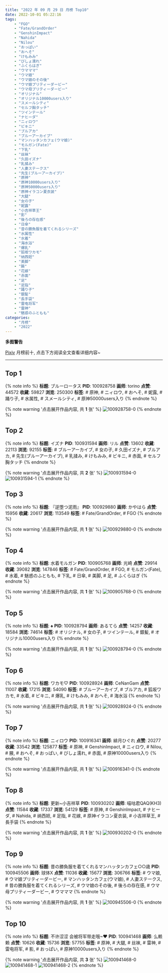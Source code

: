 ```yaml
---
title: "2022 年 09 月 29 日 月榜 Top10"
date: 2022-10-01 05:22:16
tags:
    - "FGO"
    - "Fate/GrandOrder"
    - "GenshinImpact"
    - "Nahida"
    - "Nilou"
    - "おっぱい"
    - "おへそ"
    - "けもみみ"
    - "びしょ濡れ"
    - "ふくらはぎ"
    - "ウマママ"
    - "ウマ娘"
    - "ウマ娘のその後"
    - "ウマ娘プリティーダービー"
    - "ウマ母プリティーダービー"
    - "オリジナル"
    - "オリジナル10000users入り"
    - "スメールシティ"
    - "セルフ胸タッチ"
    - "ツインテール"
    - "ナヒーダ"
    - "ニィロウ"
    - "ビキニ"
    - "ブルアカ"
    - "ブルーアーカイブ"
    - "マンハッタンカフェ(ウマ娘)"
    - "モルガン(Fate)"
    - "下乳"
    - "丝袜"
    - "久田イズナ"
    - "乳揉み"
    - "人妻ステークス"
    - "先生(ブルーアーカイブ)"
    - "原神"
    - "原神10000users入り"
    - "原神50000users入り"
    - "原神イラコン夏衣装"
    - "大腿"
    - "女の子"
    - "妮露"
    - "小吉祥草王"
    - "影"
    - "後ろの存在感"
    - "日傘"
    - "昔の勝負服を着てくれるシリーズ"
    - "水属性"
    - "水着"
    - "海水浴"
    - "爆乳"
    - "狐坂ワカモ"
    - "纳西妲"
    - "美脚"
    - "腋"
    - "花嫁"
    - "赤面"
    - "足"
    - "足指"
    - "踊り子"
    - "銀髪"
    - "長手袋"
    - "雷电将军"
    - "雷神"
    - "魅惑のふともも"
categories:
    - "月榜"
    - "2022"
---
```


<i class="fa fa-triangle-exclamation"></i>**多图警告**<i class="fa fa-triangle-exclamation"></i>

[Pixiv](https://www.pixiv.net/) 月榜前十, 点击下方阅读全文查看详细内容~

<!-- more -->

---

## Top 1

{% note info %}
**标题**: ブルーロータス
**PID**: 100928758 **画师**: torino
**点赞**: 44572 **收藏**: 59827 **浏览**: 250300
**标签**: # 原神, # ニィロウ, # おへそ, # 妮露, # 踊り子, # 水属性, # スメールシティ, # 原神50000users入り
{% endnote %}

{% note warning '点击展开作品内容, 共 **1** 张' %}
![100928758-0](https://i.pixiv.re/img-original/img/2022/09/02/00/00/42/100928758_p0.jpg)
{% endnote %}

## Top 2

{% note info %}
**标题**: イズナ
**PID**: 100931594 **画师**: リル
**点赞**: 13602 **收藏**: 22113 **浏览**: 92155
**标签**: # ブルーアーカイブ, # 女の子, # 久田イズナ, # ブルアカ, # 先生(ブルーアーカイブ), # 乳揉み, # けもみみ, # ビキニ, # 赤面, # セルフ胸タッチ
{% endnote %}

{% note warning '点击展开作品内容, 共 **2** 张' %}
![100931594-0](https://i.pixiv.re/img-original/img/2022/09/02/02/01/28/100931594_p0.png)
![100931594-1](https://i.pixiv.re/img-original/img/2022/09/02/02/01/28/100931594_p1.png)
{% endnote %}

## Top 3

{% note info %}
**标题**: 『逆堕つ泥雨』
**PID**: 100929880 **画师**: かやはら
**点赞**: 15956 **收藏**: 20617 **浏览**: 113549
**标签**: # Fate/GrandOrder, # FGO
{% endnote %}

{% note warning '点击展开作品内容, 共 **1** 张' %}
![100929880-0](https://i.pixiv.re/img-original/img/2022/09/02/00/34/30/100929880_p0.png)
{% endnote %}

## Top 4

{% note info %}
**标题**: 水着モルガン
**PID**: 100905768 **画师**: 光崎
**点赞**: 29914 **收藏**: 39082 **浏览**: 147846
**标签**: # Fate/GrandOrder, # FGO, # モルガン(Fate), # 水着, # 魅惑のふともも, # 下乳, # 日傘, # 美脚, # 足, # ふくらはぎ
{% endnote %}

{% note warning '点击展开作品内容, 共 **1** 张' %}
![100905768-0](https://i.pixiv.re/img-original/img/2022/09/01/00/00/07/100905768_p0.png)
{% endnote %}

## Top 5

{% note info %}
**标题**: ♠️
**PID**: 100928794 **画师**: あるてら
**点赞**: 14257 **收藏**: 18584 **浏览**: 74614
**标签**: # オリジナル, # 女の子, # ツインテール, # 銀髪, # オリジナル10000users入り
{% endnote %}

{% note warning '点击展开作品内容, 共 **1** 张' %}
![100928794-0](https://i.pixiv.re/img-original/img/2022/09/02/00/01/12/100928794_p0.png)
{% endnote %}

## Top 6

{% note info %}
**标题**: ワカモ♡
**PID**: 100928924 **画师**: CeNanGam
**点赞**: 11007 **收藏**: 17215 **浏览**: 54090
**标签**: # ブルーアーカイブ, # ブルアカ, # 狐坂ワカモ, # 水着, # ビキニ, # 爆乳, # けもみみ, # おへそ, # 海水浴
{% endnote %}

{% note warning '点击展开作品内容, 共 **1** 张' %}
![100928924-0](https://i.pixiv.re/img-original/img/2022/09/02/00/02/48/100928924_p0.jpg)
{% endnote %}

## Top 7

{% note info %}
**标题**: ニィロウ
**PID**: 100916341 **画师**: 緋月ひぐれ
**点赞**: 20277 **收藏**: 33542 **浏览**: 125877
**标签**: # 原神, # GenshinImpact, # ニィロウ, # Nilou, # 腋, # おへそ, # おっぱい, # びしょ濡れ, # 赤面, # 原神10000users入り
{% endnote %}

{% note warning '点击展开作品内容, 共 **1** 张' %}
![100916341-0](https://i.pixiv.re/img-original/img/2022/09/01/14/11/01/100916341_p0.png)
{% endnote %}

## Top 8

{% note info %}
**标题**: 更新~小吉祥草
**PID**: 100930202 **画师**: 喵咕君QAQ(KH3)
**点赞**: 11584 **收藏**: 17337 **浏览**: 54129
**标签**: # 原神, # GenshinImpact, # ナヒーダ, # Nahida, # 纳西妲, # 足指, # 花嫁, # 原神イラコン夏衣装, # 小吉祥草王, # 長手袋
{% endnote %}

{% note warning '点击展开作品内容, 共 **1** 张' %}
![100930202-0](https://i.pixiv.re/img-original/img/2022/09/02/00/48/27/100930202_p0.jpg)
{% endnote %}

## Top 9

{% note info %}
**标题**: 昔の勝負服を着てくれるマンハッタンカフェ○○歳
**PID**: 100945506 **画师**: 球体X
**点赞**: 11036 **收藏**: 15677 **浏览**: 306766
**标签**: # ウマ娘, # ウマ娘プリティーダービー, # マンハッタンカフェ(ウマ娘), # 人妻ステークス, # 昔の勝負服を着てくれるシリーズ, # ウマ娘のその後, # 後ろの存在感, # ウマ母プリティーダービー, # ウマママ
{% endnote %}

{% note warning '点击展开作品内容, 共 **1** 张' %}
![100945506-0](https://i.pixiv.re/img-original/img/2022/09/02/20/38/57/100945506_p0.png)
{% endnote %}

## Top 10

{% note info %}
**标题**: 不许涩涩  会被将军带走哦~♥
**PID**: 100941468 **画师**: 么赖赖
**点赞**: 10626 **收藏**: 15736 **浏览**: 57755
**标签**: # 原神, # 大腿, # 丝袜, # 雷神, # 雷电将军, # 影, # おっぱい, # 原神10000users入り
{% endnote %}

{% note warning '点击展开作品内容, 共 **3** 张' %}
![100941468-0](https://i.pixiv.re/img-original/img/2022/09/02/17/30/02/100941468_p0.jpg)
![100941468-1](https://i.pixiv.re/img-original/img/2022/09/02/17/30/02/100941468_p1.jpg)
![100941468-2](https://i.pixiv.re/img-original/img/2022/09/02/17/30/02/100941468_p2.jpg)
{% endnote %}
